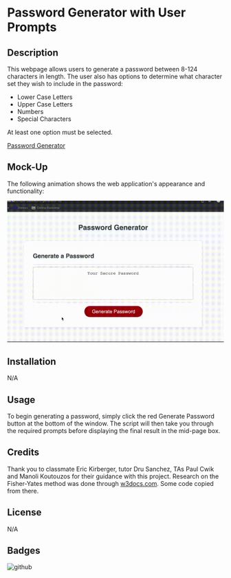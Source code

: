 # Password Generator with User Prompts

## Description

This webpage allows users to generate a password between 8-124 characters in length. The user also has options to determine what character set they wish to include in the password:
- Lower Case Letters
- Upper Case Letters
- Numbers
- Special Characters

At least one option must be selected. 

[Password Generator](https://sam-lerner.github.io/unique-password-generator-sl// "Go to the Website!")

## Mock-Up

The following animation shows the web application's appearance and functionality:

![website demo](./assets/images/password_nav_crop.gif)


## Installation

N/A

## Usage

To begin generating a password, simply click the red Generate Password button at the bottom of the window. The script will then take you through the required prompts before displaying the final result in the mid-page box.

## Credits

Thank you to classmate Eric Kirberger, tutor Dru Sanchez, TAs Paul Cwik and Manoli Koutouzos for their guidance with this project. Research on the Fisher-Yates method was done through [w3docs.com](https://www.w3docs.com/snippets/javascript/how-to-randomize-shuffle-a-javascript-array.html "w3docs"). Some code copied from there.

## License

N/A

## Badges

![github](https://img.shields.io/github/followers/sam-lerner?style=social)

